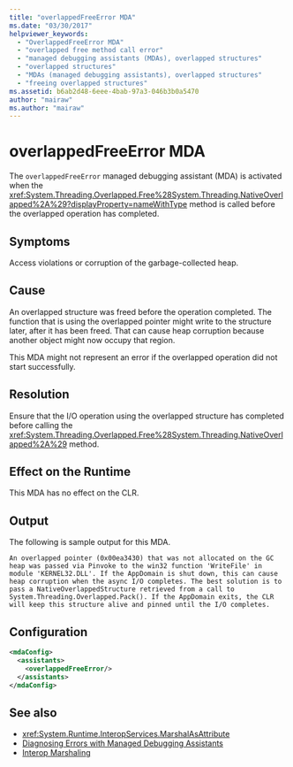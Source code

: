 ```yaml
---
title: "overlappedFreeError MDA"
ms.date: "03/30/2017"
helpviewer_keywords: 
  - "OverlappedFreeError MDA"
  - "overlapped free method call error"
  - "managed debugging assistants (MDAs), overlapped structures"
  - "overlapped structures"
  - "MDAs (managed debugging assistants), overlapped structures"
  - "freeing overlapped structures"
ms.assetid: b6ab2d48-6eee-4bab-97a3-046b3b0a5470
author: "mairaw"
ms.author: "mairaw"
---
```

# overlappedFreeError MDA
The `overlappedFreeError` managed debugging assistant (MDA) is activated when the <xref:System.Threading.Overlapped.Free%28System.Threading.NativeOverlapped%2A%29?displayProperty=nameWithType> method is called before the overlapped operation has completed.  
  
## Symptoms  
 Access violations or corruption of the garbage-collected heap.  
  
## Cause  
 An overlapped structure was freed before the operation completed. The function that is using the overlapped pointer might write to the structure later, after it has been freed. That can cause heap corruption because another object might now occupy that region.  
  
 This MDA might not represent an error if the overlapped operation did not start successfully.  
  
## Resolution  
 Ensure that the I/O operation using the overlapped structure has completed before calling the <xref:System.Threading.Overlapped.Free%28System.Threading.NativeOverlapped%2A%29> method.  
  
## Effect on the Runtime  
 This MDA has no effect on the CLR.  
  
## Output  
 The following is sample output for this MDA.  
  
 `An overlapped pointer (0x00ea3430) that was not allocated on the GC heap was passed via Pinvoke to the win32 function 'WriteFile' in module 'KERNEL32.DLL'. If the AppDomain is shut down, this can cause heap corruption when the async I/O completes. The best solution is to pass a NativeOverlappedStructure retrieved from a call to System.Threading.Overlapped.Pack(). If the AppDomain exits, the CLR will keep this structure alive and pinned until the I/O completes.`  
  
## Configuration  
  
```xml  
<mdaConfig>  
  <assistants>  
    <overlappedFreeError/>  
  </assistants>  
</mdaConfig>  
```  
  
## See also

- <xref:System.Runtime.InteropServices.MarshalAsAttribute>
- [Diagnosing Errors with Managed Debugging Assistants](diagnosing-errors-with-managed-debugging-assistants.md)
- [Interop Marshaling](../interop/interop-marshaling.md)
